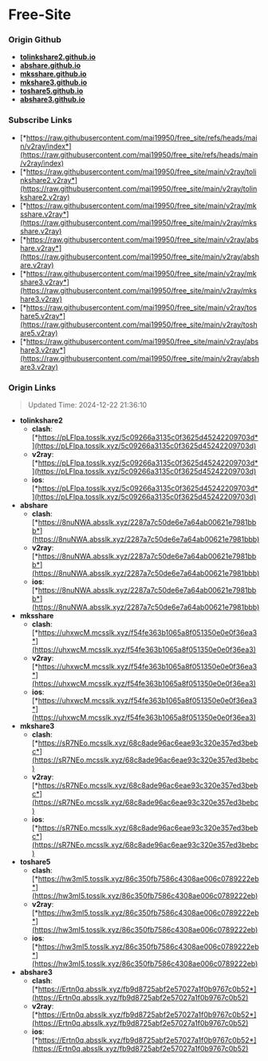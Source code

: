 # Free-Site

### Origin Github

- [**tolinkshare2.github.io**](https://github.com/tolinkshare2/tolinkshare2.github.io)
- [**abshare.github.io**](https://github.com/abshare/abshare.github.io)
- [**mksshare.github.io**](https://github.com/mksshare/mksshare.github.io)
- [**mkshare3.github.io**](https://github.com/mkshare3/mkshare3.github.io)
- [**toshare5.github.io**](https://github.com/toshare5/toshare5.github.io)
- [**abshare3.github.io**](https://github.com/abshare3/abshare3.github.io)

### Subscribe Links

- [*https://raw.githubusercontent.com/mai19950/free_site/refs/heads/main/v2ray/index*](https://raw.githubusercontent.com/mai19950/free_site/refs/heads/main/v2ray/index)
- [*https://raw.githubusercontent.com/mai19950/free_site/main/v2ray/tolinkshare2.v2ray*](https://raw.githubusercontent.com/mai19950/free_site/main/v2ray/tolinkshare2.v2ray)
- [*https://raw.githubusercontent.com/mai19950/free_site/main/v2ray/mksshare.v2ray*](https://raw.githubusercontent.com/mai19950/free_site/main/v2ray/mksshare.v2ray)
- [*https://raw.githubusercontent.com/mai19950/free_site/main/v2ray/abshare.v2ray*](https://raw.githubusercontent.com/mai19950/free_site/main/v2ray/abshare.v2ray)
- [*https://raw.githubusercontent.com/mai19950/free_site/main/v2ray/mkshare3.v2ray*](https://raw.githubusercontent.com/mai19950/free_site/main/v2ray/mkshare3.v2ray)
- [*https://raw.githubusercontent.com/mai19950/free_site/main/v2ray/toshare5.v2ray*](https://raw.githubusercontent.com/mai19950/free_site/main/v2ray/toshare5.v2ray)
- [*https://raw.githubusercontent.com/mai19950/free_site/main/v2ray/abshare3.v2ray*](https://raw.githubusercontent.com/mai19950/free_site/main/v2ray/abshare3.v2ray)

### Origin Links

> Updated Time: 2024-12-22 21:36:10

- **tolinkshare2**
  - **clash**: [*https://pLFIpa.tosslk.xyz/5c09266a3135c0f3625d45242209703d*](https://pLFIpa.tosslk.xyz/5c09266a3135c0f3625d45242209703d)
  - **v2ray**: [*https://pLFIpa.tosslk.xyz/5c09266a3135c0f3625d45242209703d*](https://pLFIpa.tosslk.xyz/5c09266a3135c0f3625d45242209703d)
  - **ios**: [*https://pLFIpa.tosslk.xyz/5c09266a3135c0f3625d45242209703d*](https://pLFIpa.tosslk.xyz/5c09266a3135c0f3625d45242209703d)
- **abshare**
  - **clash**: [*https://8nuNWA.absslk.xyz/2287a7c50de6e7a64ab00621e7981bbb*](https://8nuNWA.absslk.xyz/2287a7c50de6e7a64ab00621e7981bbb)
  - **v2ray**: [*https://8nuNWA.absslk.xyz/2287a7c50de6e7a64ab00621e7981bbb*](https://8nuNWA.absslk.xyz/2287a7c50de6e7a64ab00621e7981bbb)
  - **ios**: [*https://8nuNWA.absslk.xyz/2287a7c50de6e7a64ab00621e7981bbb*](https://8nuNWA.absslk.xyz/2287a7c50de6e7a64ab00621e7981bbb)
- **mksshare**
  - **clash**: [*https://uhxwcM.mcsslk.xyz/f54fe363b1065a8f051350e0e0f36ea3*](https://uhxwcM.mcsslk.xyz/f54fe363b1065a8f051350e0e0f36ea3)
  - **v2ray**: [*https://uhxwcM.mcsslk.xyz/f54fe363b1065a8f051350e0e0f36ea3*](https://uhxwcM.mcsslk.xyz/f54fe363b1065a8f051350e0e0f36ea3)
  - **ios**: [*https://uhxwcM.mcsslk.xyz/f54fe363b1065a8f051350e0e0f36ea3*](https://uhxwcM.mcsslk.xyz/f54fe363b1065a8f051350e0e0f36ea3)
- **mkshare3**
  - **clash**: [*https://sR7NEo.mcsslk.xyz/68c8ade96ac6eae93c320e357ed3bebc*](https://sR7NEo.mcsslk.xyz/68c8ade96ac6eae93c320e357ed3bebc)
  - **v2ray**: [*https://sR7NEo.mcsslk.xyz/68c8ade96ac6eae93c320e357ed3bebc*](https://sR7NEo.mcsslk.xyz/68c8ade96ac6eae93c320e357ed3bebc)
  - **ios**: [*https://sR7NEo.mcsslk.xyz/68c8ade96ac6eae93c320e357ed3bebc*](https://sR7NEo.mcsslk.xyz/68c8ade96ac6eae93c320e357ed3bebc)
- **toshare5**
  - **clash**: [*https://hw3mI5.tosslk.xyz/86c350fb7586c4308ae006c0789222eb*](https://hw3mI5.tosslk.xyz/86c350fb7586c4308ae006c0789222eb)
  - **v2ray**: [*https://hw3mI5.tosslk.xyz/86c350fb7586c4308ae006c0789222eb*](https://hw3mI5.tosslk.xyz/86c350fb7586c4308ae006c0789222eb)
  - **ios**: [*https://hw3mI5.tosslk.xyz/86c350fb7586c4308ae006c0789222eb*](https://hw3mI5.tosslk.xyz/86c350fb7586c4308ae006c0789222eb)
- **abshare3**
  - **clash**: [*https://Ertn0q.absslk.xyz/fb9d8725abf2e57027a1f0b9767c0b52*](https://Ertn0q.absslk.xyz/fb9d8725abf2e57027a1f0b9767c0b52)
  - **v2ray**: [*https://Ertn0q.absslk.xyz/fb9d8725abf2e57027a1f0b9767c0b52*](https://Ertn0q.absslk.xyz/fb9d8725abf2e57027a1f0b9767c0b52)
  - **ios**: [*https://Ertn0q.absslk.xyz/fb9d8725abf2e57027a1f0b9767c0b52*](https://Ertn0q.absslk.xyz/fb9d8725abf2e57027a1f0b9767c0b52)
